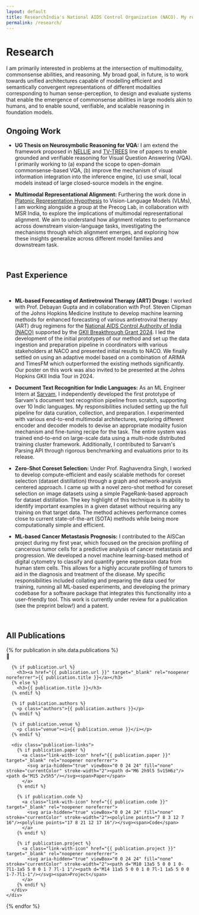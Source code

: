 ```yaml
---
layout: default
title: ResearchIndia's National AIDS Control Organization (NACO). My role involved setting up the complete data cleaning and processing pipeline, experimenting with different models, and developing the first few iterations of the forecasting tool. We presented our initial results to senior NACO executives. The method is now being adopted by NACO for country-wide forecasting of more than 17 HIV drugs, which will optimize availability and positively impact lakhs of patients living with HIV
permalink: /research/
---
```


# Research
<div class="section">
  <p>
    I am primarily interested in problems at the intersection of multimodality, commonsense abilities, and reasoning. My broad goal, in future, is to work towards unified architectures capable of modelling efficient and semantically convergent representations of different modalities corresponding to human sense-perception, to design and evaluate systems that enable the emergence of commonsense abilities in large models akin to humans, and to enable sound, verifiable, and scalable reasoning in foundation models.
  </p>
</div>

<div class="section">
  <h2>Ongoing Work</h2>
  <ul class="research-list">
    <li><p><b>UG Thesis on Neurosymbolic Reasoning for VQA:</b> I am extend the framework proposed in <a href="">NELLIE</a> and <a href="">TV-TREES</a> line of papers to enable grounded and verifiable reasoning for Visual Question Answering (VQA). I primarily working to (a) expand the scope to open-domain commonsense-based VQA, (b) improve the mechanism of visual information integration into the inference engine, (c) use small, local models instead of large closed-source models in the engine.</p></li>
    <li><p><b>Multimodal Representational Alignment:</b> Furthering the work done in <a href="https://arxiv.org/pdf/2405.07987" target="_blank">Platonic Representation Hypothesis</a> to Vision-Language Models (VLMs), I am working alongside a group at the Precog Lab, in collaboration with MSR India, to explore the implications of multimodal representational alignment. We aim to understand how alignment relates to performance across downstream vision-language tasks, investigating the mechanisms through which alignment emerges, and exploring how these insights generalize across different model families and downstream task. </p></li>
  </ul>
</div>
<div class="section">
  <h2>Past Experience</h2>
  <ul class="research-list">
    <li><p><b>ML-based Forecasting of Antiretroviral Therapy (ART) Drugs:</b> I worked with Prof. Debayan Gupta and in collaboration with Prof. Steven Clipman of the Johns Hopkins Medicine Institute to develop machine learning methods for enhanced forecasting of various antiretroviral therapy (ART) drug regimens for the <a href="https://naco.gov.in/" target="_blank">National AIDS Control Authority of India (NACO)</a> supported by the <a href="https://indiainstitute.jhu.edu/news/news-2025/news-from-gkii-2024/gkii-announces-breakthrough-grant-awardees-for-health-data-research/" target="_blank">GKII Breakthrough Grant 2024</a>. I led the development of the initial prototypes of our method and set up the data ingestion and preparation pipeline in coordinators with various stakeholders at NACO and presented initial results to NACO. We finally settled on using an adaptive model based on a combination of ARIMA and TimesFM which outperformed the existing methods significantly. Our poster on this work was also invited to be presented at the Johns Hopkins GKII India Tour in 2024.</p></li>
    <li><p><b>Document Text Recognition for Indic Languages:</b> As an ML Engineer Intern at <a href="https://www.sarvam.ai/">Sarvam</a>, I independently developed the first prototype of Sarvam's document text recognition pipeline from scratch, supporting over 10 Indic languages. My responsibilities included setting up the full pipeline for data curation, collection, and preparation. I experimented with various end-to-end multimodal architectures, exploring different encoder and decoder models to devise an appropriate modality fusion mechanism and fine-tuning recipe for the task. The entire system was trained end-to-end on large-scale data using a multi-node distributed training cluster framework. Additionally, I contributed to Sarvam's Parsing API through rigorous benchmarking and evaluations prior to its release.</p></li>
    <li><p><b>Zero-Shot Coreset Selection:</b> Under Prof. Raghavendra Singh, I worked to develop compute-efficient and easily scalable methods for coreset selection (dataset distillation) through a graph and network-analysis centered approach. I came up with a novel zero-shot method for coreset selection on image datasets using a simple PageRank-based approach for dataset distillation. The key highlight of this technique is its ability to identify important examples in a given dataset without requiring any training on that target data. The method achieves performance comes close to current state-of-the-art (SOTA) methods while being more computationally simple and efficient.</p></li>
    <li><p><b>ML-based Cancer Metastasis Prognosis:</b> I contributed to the AISCan project during my first year, which focused on the precision profiling of cancerous tumor cells for a predictive analysis of cancer metastasis and progression. We developed a novel machine learning-based method of digital cytometry to classify and quantify gene expression data from human stem cells. This allows for a highly accurate profiling of tumors to aid in the diagnosis and treatment of the disease. My specific responsibilities included collating and preparing the data used for training, running all ML-based experiments, and developing the primary codebase for a software package that integrates this functionality into a user-friendly tool. This work is currently under review for a publication (see the preprint below!) and a patent.</p></li>
  </ul>
</div>
<div class="section">
  <h2>All Publications</h2>
  {% for publication in site.data.publications %}
  <div class="publication">
    <div class="publication-icon">📄</div>
    <div class="publication-content">
      
      {% if publication.url %}
        <h3><a href="{{ publication.url }}" target="_blank" rel="noopener noreferrer">{{ publication.title }}</a></h3>
      {% else %}
        <h3>{{ publication.title }}</h3>
      {% endif %}
      
      {% if publication.authors %}
        <p class="authors">{{ publication.authors }}</p>
      {% endif %}
      
      {% if publication.venue %}
        <p class="venue"><i>{{ publication.venue }}</i></p>
      {% endif %}
      
      <div class="publication-links">
        {% if publication.paper %}
          <a class="link-with-icon" href="{{ publication.paper }}" target="_blank" rel="noopener noreferrer">
            <svg aria-hidden="true" viewBox="0 0 24 24" fill="none" stroke="currentColor" stroke-width="2"><path d="M6 2h9l5 5v15H6z"/><path d="M15 2v5h5"/></svg><span>Paper</span>
          </a>
        {% endif %}
        
        {% if publication.code %}
          <a class="link-with-icon" href="{{ publication.code }}" target="_blank" rel="noopener noreferrer">
            <svg aria-hidden="true" viewBox="0 0 24 24" fill="none" stroke="currentColor" stroke-width="2"><polyline points="7 8 3 12 7 16"/><polyline points="17 8 21 12 17 16"/></svg><span>Code</span>
          </a>
        {% endif %}
        
        {% if publication.project %}
          <a class="link-with-icon" href="{{ publication.project }}" target="_blank" rel="noopener noreferrer">
            <svg aria-hidden="true" viewBox="0 0 24 24" fill="none" stroke="currentColor" stroke-width="2"><path d="M10 13a5 5 0 0 1 0-7l1-1a5 5 0 0 1 7 7l-1 1"/><path d="M14 11a5 5 0 0 1 0 7l-1 1a5 5 0 0 1-7-7l1-1"/></svg><span>Project</span>
          </a>
        {% endif %}
      </div>
    </div>
  </div>
  {% endfor %}
</div>